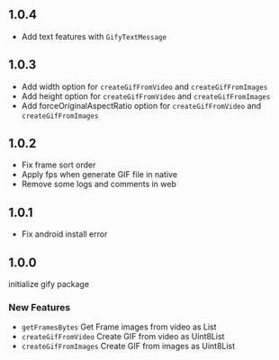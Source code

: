 ## 1.0.4

- Add text features with `GifyTextMessage`
## 1.0.3

- Add width option for `createGifFromVideo` and `createGifFromImages`
- Add height option for `createGifFromVideo` and `createGifFromImages`
- Add forceOriginalAspectRatio option for `createGifFromVideo` and `createGifFromImages`

## 1.0.2

- Fix frame sort order
- Apply fps when generate GIF file in native
- Remove some logs and comments in web

## 1.0.1

- Fix android install error

## 1.0.0

initialize gify package

### New Features

- `getFramesBytes` Get Frame images from video as List<Uint8List>
- `createGifFromVideo` Create GIF from video as Uint8List
- `createGifFromImages` Create GIF from images as Uint8List
